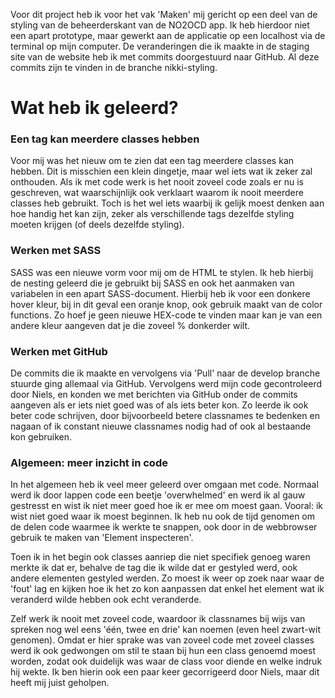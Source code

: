 Voor dit project heb ik voor het vak 'Maken' mij gericht op een deel van de styling van de beheerderskant van de NO2OCD app. Ik heb hierdoor niet een apart prototype, maar gewerkt aan de applicatie op een localhost via de terminal op mijn computer. De veranderingen die ik maakte in de staging site van de website heb ik met commits doorgestuurd naar GitHub. Al deze commits zijn te vinden in de branche nikki-styling.

# Wat heb ik geleerd?

### Een tag kan meerdere classes hebben
Voor mij was het nieuw om te zien dat een tag meerdere classes kan hebben. Dit is misschien een klein dingetje, maar wel iets wat ik zeker zal onthouden. Als ik met code werk is het nooit zoveel code zoals er nu is geschreven, wat waarschijnlijk ook verklaart waarom ik nooit meerdere classes heb gebruikt. Toch is het wel iets waarbij ik gelijk moest denken aan hoe handig het kan zijn, zeker als verschillende tags dezelfde styling moeten krijgen (of deels dezelfde styling).

### Werken met SASS
SASS was een nieuwe vorm voor mij om de HTML te stylen. Ik heb hierbij de nesting geleerd die je gebruikt bij SASS en ook het aanmaken van variabelen in een apart SASS-document. Hierbij heb ik voor een donkere hover kleur, bij in dit geval een oranje knop, ook gebruik maakt van de color functions. Zo hoef je geen nieuwe HEX-code te vinden maar kan je van een andere kleur aangeven dat je die zoveel % donkerder wilt.

### Werken met GitHub
De commits die ik maakte en vervolgens via 'Pull' naar de develop branche stuurde ging allemaal via GitHub. Vervolgens werd mijn code gecontroleerd door Niels, en konden we met berichten via GitHub onder de commits aangeven als er iets niet goed was of als iets beter kon. Zo leerde ik ook beter code schrijven, door bijvoorbeeld betere classnames te bedenken en nagaan of ik constant nieuwe classnames nodig had of ook al bestaande kon gebruiken.

### Algemeen: meer inzicht in code
In het algemeen heb ik veel meer geleerd over omgaan met code. Normaal werd ik door lappen code een beetje 'overwhelmed' en werd ik al gauw gestresst en wist ik niet meer goed hoe ik er mee om moest gaan. Vooral: ik wist niet goed waar ik moest beginnen. Ik heb nu ook de tijd genomen om de delen code waarmee ik werkte te snappen, ook door in de webbrowser gebruik te maken van 'Element inspecteren'. 

Toen ik in het begin ook classes aanriep die niet specifiek genoeg waren merkte ik dat er, behalve de tag die ik wilde dat er gestyled werd, ook andere elementen gestyled werden. Zo moest ik weer op zoek naar waar de 'fout' lag en kijken hoe ik het zo kon aanpassen dat enkel het element wat ik veranderd wilde hebben ook echt veranderde. 

Zelf werk ik nooit met zoveel code, waardoor ik classnames bij wijs van spreken nog wel eens 'één, twee en drie' kan noemen (even heel zwart-wit genomen). Omdat er hier sprake was van zoveel code met zoveel classes werd ik ook gedwongen om stil te staan bij hun een class genoemd moest worden, zodat ook duidelijk was waar de class voor diende en welke indruk hij wekte. Ik ben hierin ook een paar keer gecorrigeerd door Niels, maar dit heeft mij juist geholpen. 
